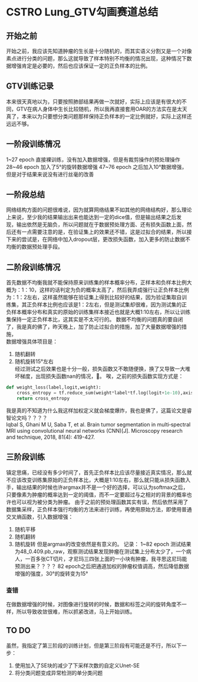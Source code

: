 # CSTRO Lung_GTV勾画赛道总结

## 开始之前

开始之前，我应该先知道肿瘤的生长是十分随机的，而其实语义分割又是一个对像素点进行分类的问题，那么这就导致了样本特别不均衡的情况出现，这种情况下数据增强肯定是必要的，然后也应该保证一定的正负样本的比例。

## GTV训练记录

本来很天真地以为，只要按照肺部结果再做一次就好，实际上应该是有很大的不同，GTV在病人身体中生长比较随机，所以我再直接套用OAR的方法实在是太天真了，本来以为只要想分类问题那样保持正负样本的一定比例就好，实际上这样还远远不够。

## 一阶段训练情况

1~27 epoch 直接裸训练，没有加入数据增强，但是有裁剪操作的预处理操作
28~46 epoch 加入了5°的旋转数据增强
47~76 epoch 之后加入10°数据增强，但是对于结果来说没有进行丝毫的改善

## 一阶段总结

网络结构方面的问题很难说，因为就算网络结果不如其他的网络结构好，那么理论上来说，至少我的结果输出出来也能达到一定的dice值，但是输出结果之后发现，输出依然是无脑负，所以问题就在于数据预处理方面、还有损失函数上面，然后还有一点需要注意的是，在验证集上的效果还不错，这是过拟合的结果，所以接下来的尝试是，在网络中加入dropout层，更改损失函数，加入更多的防止数据不均衡的数据预处理手段。

## 二阶段训练情况

首先数据不均衡我就不能保持原来训练集的样本概率分布，正样本和负样本比例大概为：1：10，这样的话判定为负的概率太高了，然后我弄成强行让正负样本比例为：1：2左右，这样虽然能够在验证集上得到比较好的结果，因为验证集取自训练集，其正负样本比例也应该是1：2左右，但是测试集却很难，因为测试集的正负样本概率分布和真实的原始的训练集样本接近也就是大概1:10左右，所以让训练集保持一定正负样本比，这其实是不太可行的。
数据不均衡的问题真的要自闭了，我是真的佛了，昨天晚上，加了防止过拟合的措施，加了大量数据增强的措施，  
数据增强具体项目是：
1. 随机翻转  
2. 随机旋转15°左右  
经过测试之后效果也是十分一般，损失函数又不敢随便换，换了又导致一大堆坏梯度，出现损失函数nan的情况，👋。
唉，之前的损失函数实现方式是：
``` python
def weight_loss(label,logit,weight):
    cross_entropy = tf.reduce_sum(weight*label*tf.log(logit+1e-10),axis=-1)
    return cross_entropy
```
我是真的不知道为什么我这样加权定义就会梯度爆炸，我也是佛了，这篇论文是睿智论文吗？？？？  
Iqbal S, Ghani M U, Saba T, et al. Brain tumor segmentation in multi‐spectral MRI using convolutional neural networks (CNN)[J]. Microscopy research and technique, 2018, 81(4): 419-427.

## 三阶段训练

镇定思痛，已经没有多少时间了，首先正负样本比应该尽量接近真实情况，那么就不应该改变训练集原始的正负样本比，大概是1:10左右，那么就只能从损失函数入手，输出结果的时候也许argmax并不是一个好的选择，可以认为softmax之后，只要像素为肿瘤的概率达到一定的阈值，而不一定要超过与之相对的背景的概率也许也可以视为被分类为肿瘤。
由于之前的预处理函数其实有误，然后依然采用了数据集采样，正负样本强行均衡的方法来进行训练，再使用原始方法，即使用普通交叉熵函数，引入数据增强：
1. 随机平移
2. 随机翻转
3. 随机旋转
但是argmax的改变依然是有意义的。
记录：
1~82 epoch 测试结果为48_0.409.pb_raw，观察测试结果发现肿瘤在测试集上分布太少了，一个病人，一百多张CT切片，才尼玛三四张上面的一小块有肿瘤，我寻思这尼玛能预测出来？？？？
82 epoch之后把通道加权的肿瘤权值调高，然后降低数据增强的强度，30°的旋转变为15°

### 查错

在做数据增强的时候，对图像进行旋转的时候，数据和标签之间的旋转角度不一样，所以导致收敛很难，所以抓紧改进，马上开始训练。

## TO DO

虽然，我指定了第三阶段的训练计划，但是第三阶段有可能还是不行，所以下一步：
1. 使用加入了SE块的减少了下采样次数的自定义Unet-SE
2. 将分类问题变成异常检测的单分类问题
